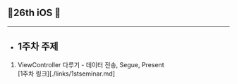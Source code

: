 ## 🎉26th iOS 🎉

---

- ## 1주차 주제

1. ViewController 다루기 - 데이터 전송, Segue, Present </br>
   [1주차 링크][./links/1stseminar.md]

